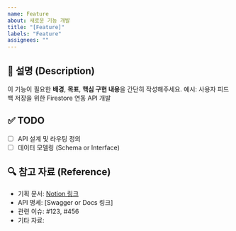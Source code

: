 ```yaml
---
name: Feature
about: 새로운 기능 개발
title: "[Feature]"
labels: "Feature"
assignees: ""
---
```


## 📄 설명 (Description)
이 기능이 필요한 **배경**, **목표**, **핵심 구현 내용**을 간단히 작성해주세요.
예시: 사용자 피드백 저장을 위한 Firestore 연동 API 개발

## ✅ TODO
- [ ] API 설계 및 라우팅 정의
- [ ] 데이터 모델링 (Schema or Interface)

## 🔍 참고 자료 (Reference)
- 기획 문서: [Notion 링크](https://www.notion.so)
- API 명세: [Swagger or Docs 링크]
- 관련 이슈: #123, #456
- 기타 자료:
